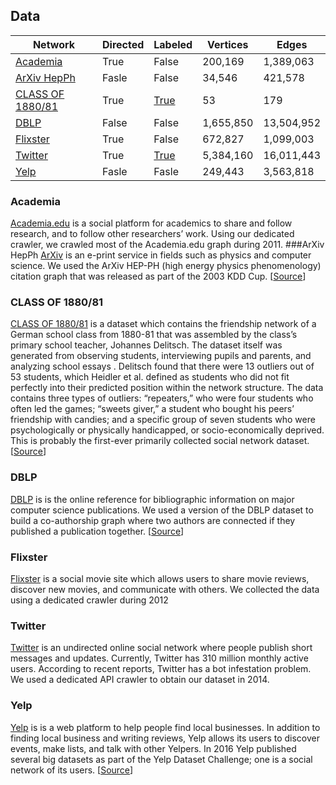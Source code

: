 ## Data
| Network               | Directed | Labeled   | Vertices  | Edges      |
|-----------------------|----------|-----------|-----------|------------|
| [Academia][1]         | True     | False     | 200,169   | 1,389,063  |
| [ArXiv HepPh][2]      | Fasle    | False     | 34,546    | 421,578    |
| [CLASS OF 1880/81][3] | True     | [True][8] | 53        | 179        |
| [DBLP][4]             | False    | False     | 1,655,850 | 13,504,952 |
| [Flixster][5]         | True     | False     | 672,827   | 1,099,003  |
| [Twitter][6]          | True     | [True][9] | 5,384,160 | 16,011,443 |
| [Yelp][7]             | Fasle    | Fasle     | 249,443   | 3,563,818  |

### Academia
[Academia.edu][10] is a social platform for academics to share and follow research, and to follow other researchers’ work. Using our dedicated crawler,
we crawled most of the Academia.edu graph during 2011.
###ArXiv HepPh
[ArXiv][11] is an e-print service in fields such as physics and computer science.
We used the ArXiv HEP-PH (high energy physics phenomenology) citation graph that was released as part of the 2003 KDD Cup. [[Source][17]]
### CLASS OF 1880/81
[CLASS OF 1880/81][12] is a dataset which contains the friendship network of a German school class from 1880-81 that was assembled by the class’s primary school teacher, Johannes Delitsch.
The dataset itself was generated from observing students, interviewing pupils and parents, and analyzing school essays .
Delitsch found that there were 13 outliers out of 53 students, which Heidler et al. defined as students who did not fit perfectly into their predicted position within the network structure.
The data contains three types of outliers: “repeaters,” who were four
students who often led the games; “sweets giver,” a student who bought
his peers’ friendship with candies; and a specific group of seven students
who were psychologically or physically handicapped, or socio-economically deprived.
This is probably the first-ever primarily collected social network dataset. [[Source][18]]
### DBLP
[DBLP][13] is  is the online reference for bibliographic information on major computer science publications.
We used a version of the DBLP dataset to build a co-authorship graph where two authors are connected if they published
a publication together. [[Source][19]]
### Flixster
[Flixster][14] is a social movie site which allows users to share movie reviews, discover new movies, and communicate with others.
We collected the data using a dedicated crawler during 2012
### Twitter
[Twitter][15] is an undirected online social network where people publish
short messages and updates. Currently, Twitter has 310 million monthly
active users. According to recent reports, Twitter has a bot infestation
problem. We used a dedicated API crawler to obtain our dataset
in 2014.
### Yelp
[Yelp][16] is is a web platform to help people find local businesses.
In addition to finding local business and writing reviews, Yelp allows its users to discover
events, make lists, and talk with other Yelpers.
In 2016 Yelp published several big datasets as part of the Yelp Dataset Challenge; one is a social network of its users. [[Source][20]]


[1]: https://drive.google.com/file/d/16K1QrjM98B6Rj1qQv1YmllZfMBc5Hfq0/view?usp=sharing
[2]: https://drive.google.com/file/d/1-CMLs8PdOByMKtf8scq05tv49yoNZnHW/view?usp=sharing
[3]: https://drive.google.com/file/d/1koc1pMxj8WXMhTGUw8DLyKQBmRq-KBte/view?usp=sharing
[4]: https://drive.google.com/file/d/1zzTdF5NfgT5Fao6mItOS1ARxMqdLMu6L/view?usp=sharing
[5]: https://drive.google.com/file/d/1zzTdF5NfgT5Fao6mItOS1ARxMqdLMu6L/view?usp=sharing
[6]: https://drive.google.com/file/d/1lWTlzwBJqFFRxlHNsr4E2bDQ8ko95HcZ/view?usp=sharing
[7]: https://drive.google.com/file/d/1TMTD6jYolynZSIf3L2dwyCIv94lPTIbI/view?usp=sharing
[8]: https://drive.google.com/file/d/1dqARB4dGm7W_9sJw8BmDtqZaJoFxvIwU/view?usp=sharing
[9]: https://drive.google.com/file/d/1lWTlzwBJqFFRxlHNsr4E2bDQ8ko95HcZ/view?usp=sharing
[10]: https://www.academia.edu/
[11]: https://arxiv.org
[12]: http://www.sciencedirect.com/science/article/pii/S0378873313000865
[13]: http://dblp.uni-trier.de/
[14]: http://flixster.com/
[15]: http://twitter.com
[16]: http://yelp.com
[17]: https://snap.stanford.edu/data/cit-HepPh.html
[18]: https://github.com/gephi/gephi/wiki/Datasets
[19]: http://dblp.uni-trier.de/xml/
[20]: https://www.yelp.com/dataset_challenge
